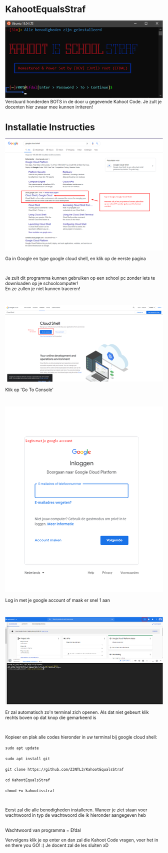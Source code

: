 # KahootEqualsStraf
![Screenshot](software.png)<br>
Verstuurd honderden BOTS in de door u gegevende Kahoot Code. Je zult je docenten hier zwaar mee kunnen irriteren!

# Installatie Instructies
![Screenshot](tutorial1.png)<br>
<p> Ga in Google en type google cloud shell, en klik op de eerste pagina</p><br>
<p> Je zult dit programma kunnen gebruiken op een school pc zonder iets te downloaden op je schoolcomputer!<br>
  En ze zullen je niet kunnen traceren!</p><br>
  
  ![Screenshot](tutorial2.png)
  <p> Klik op 'Go To Console'</p><br>
  
  ![Screenshot](tutorial3.png)
  <p> Log in met je google account of maak er snel 1 aan</p><br>
  
  ![Screenshot](tutorial4.png)
  <p> Er zal automatisch zo'n terminal zich openen. Als dat niet gebeurt klik rechts boven op dat knop die gemarkeerd is</p> <br>
  
  <p> Kopieer en plak alle codes hieronder in uw terminal bij google cloud shell: <br><br><code>sudo apt update</code> <br><br>
  <code>sudo apt install git</code><br><br>
  <code>git clone https://github.com/Z3NTL3/KahootEqualsStraf</code><br><br>
  <code>cd KahootEqualsStraf</code><br><br>
  <code>chmod +x kahootisstraf</code><br>

  
  <br><p>Eerst zal die alle benodigheden installeren. Waneer je ziet staan voer wachtwoord in typ de wachtwoord die ik hieronder aangegeven heb</p><br>
  Wachtwoord van programma = Efdal
  <br><p> Vervolgens klik je op enter en dan zal die Kahoot Code vragen, voer het in en there you GO! :) Je docent zal de les sluiten xD</p>
  
  
